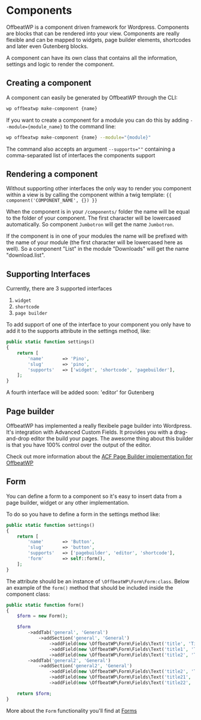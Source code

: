 # Components

OffbeatWP is a component driven framework for Wordpress. Components are blocks that can be rendered into your view. Components are really flexible and can be mapped to widgets, page builder elements, shortcodes and later even Gutenberg blocks.

A component can have its own class that contains all the information, settings and logic to render the component. 

## Creating a component

A component can easily be generated by OffbeatWP through the CLI:

```bash
wp offbeatwp make-component {name}
```

If you want to create a component for a module you can do this by adding `--module={module_name}` to the command line:

```bash
wp offbeatwp make-component {name} --module="{module}"
```

The command also accepts an argument `--supports=""` containing a comma-separated list of interfaces the components support

## Rendering a component

Without supporting other interfaces the only way to render you component within a view is by calling the component within a twig template:
`{{ component('COMPONENT_NAME', {}) }}`

When the component is in your `/components/` folder the name will be equal to the folder of your component. The first character will be lowercased automatically. So component `Jumbotron` will get the name `Jumbotron`.

If the component is in one of your modules the name will be prefixed with the name of your module (the first character will be lowercased here as well). So a component "List" in the module "Downloads" will get the name "download.list".

## Supporting Interfaces
Currently, there are 3 supported interfaces

1. `widget`
2. `shortcode`
3. `page builder`

To add support of one of the interface to your component you only have to add it to the supports attribute in the settings method, like: 

```php
public static function settings()
{
    return [
        'name'       => 'Pino',
        'slug'       => 'pino',
        'supports'   => ['widget', 'shortcode', 'pagebuilder'],
    ];
}
```

A fourth interface will be added soon: 'editor' for Gutenberg

## Page builder

OffbeatWP has implemented a really flexibele page builder into Wordpress. It's integration with Advanced Custom Fields. It provides you with a drag-and-drop editor the build your pages. The awesome thing about this builder is that you have 100% control over the output of the editor.

Check out more information about the [ACF Page Builder implementation for OffbeatWP](https://github.com/offbeatwp/acf-layout)

## Form

You can define a form to a component so it's easy to insert data from a page builder, widget or any other implementation. 

To do so you have to define a form in the settings method like:

```php
public static function settings()
{
    return [
        'name'       => 'Button',
        'slug'       => 'button',
        'supports'   => ['pagebuilder', 'editor', 'shortcode'],
        'form'       => self::form(),
    ];
}
```

The attribute should be an instance of `\OffbeatWP\Form\Form:class`. Below an example of the `form()` method that should be included inside the component class:

```php
public static function form()
{
    $form = new Form();

    $form
        ->addTab('general', 'General')
            ->addSection('general', 'General')
                ->addField(new \OffbeatWP\Form\Fields\Text('title', 'Title'))
                ->addField(new \OffbeatWP\Form\Fields\Text('title1', 'Title 1'))
                ->addField(new \OffbeatWP\Form\Fields\Text('title2', 'Title 2'))
        ->addTab('general2', 'General')
            ->addSection('general2', 'General')
                ->addField(new \OffbeatWP\Form\Fields\Text('title2', 'Title'))
                ->addField(new \OffbeatWP\Form\Fields\Text('title21', 'Title 1'))
                ->addField(new \OffbeatWP\Form\Fields\Text('title22', 'Title 2'));

    return $form;
}
```

More about the `Form` functionality you'll find at [Forms](forms.md)



